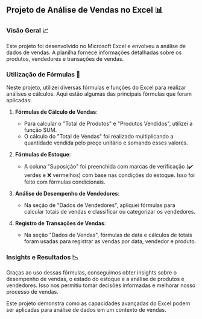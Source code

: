 ## Projeto de Análise de Vendas no Excel 📊

### Visão Geral 📈

Este projeto foi desenvolvido no Microsoft Excel e envolveu a análise de dados de vendas. A planilha fornece informações detalhadas sobre os produtos, vendedores e transações de vendas.

### Utilização de Fórmulas 🧮

Neste projeto, utilizei diversas fórmulas e funções do Excel para realizar análises e cálculos. Aqui estão algumas das principais fórmulas que foram aplicadas:

1. **Fórmulas de Cálculo de Vendas**:
   - Para calcular o "Total de Produtos" e "Produtos Vendidos", utilizei a função SUM.
   - O cálculo do "Total de Vendas" foi realizado multiplicando a quantidade vendida pelo preço unitário e somando esses valores.

2. **Fórmulas de Estoque**:
   - A coluna "Suposição" foi preenchida com marcas de verificação (✔️ verdes e ❌ vermelhos) com base nas condições do estoque. Isso foi feito com fórmulas condicionais.

3. **Análise de Desempenho de Vendedores**:
   - Na seção de "Dados de Vendedores", apliquei fórmulas para calcular totais de vendas e classificar ou categorizar os vendedores. 

4. **Registro de Transações de Vendas**:
   - Na seção "Dados de Vendas", fórmulas de data e cálculos de totais foram usadas para registrar as vendas por data, vendedor e produto.

### Insights e Resultados 📉

Graças ao uso dessas fórmulas, conseguimos obter insights sobre o desempenho de vendas, o estado do estoque e a análise de produtos e vendedores. Isso nos permitiu tomar decisões informadas e melhorar nosso processo de vendas.

Este projeto demonstra como as capacidades avançadas do Excel podem ser aplicadas para análise de dados em um contexto de vendas. 




